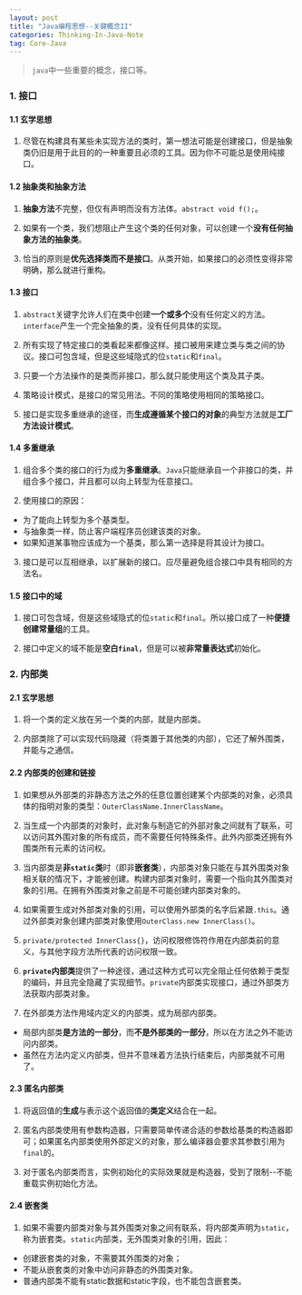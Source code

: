 ```yaml
---
layout: post
title: "Java编程思想--关键概念II"
categories: Thinking-In-Java-Note
tag: Core-Java
---
```

> `java`中一些重要的概念，接口等。

### 1. 接口

#### 1.1  玄学思想

1. 尽管在构建具有某些未实现方法的类时，第一想法可能是创建接口，但是抽象类仍旧是用于此目的的一种重要且必须的工具。因为你不可能总是使用纯接口。

#### 1.2 抽象类和抽象方法

1. **抽象方法**不完整，但仅有声明而没有方法体。`abstract void f();`。

2. 如果有一个类，我们想阻止产生这个类的任何对象，可以创建一个**没有任何抽象方法的抽象类**。

3. 恰当的原则是**优先选择类而不是接口**。从类开始，如果接口的必须性变得非常明确，那么就进行重构。

#### 1.3 接口

1. `abstract`关键字允许人们在类中创建**一个或多个**没有任何定义的方法。`interface`产生一个完全抽象的类，没有任何具体的实现。

2. 所有实现了特定接口的类看起来都像这样。接口被用来建立类与类之间的协议。接口可包含域，但是这些域隐式的位`static`和`final`。

3. 只要一个方法操作的是类而非接口，那么就只能使用这个类及其子类。

4. 策略设计模式，是接口的常见用法。不同的策略使用相同的策略接口。

5. 接口是实现多重继承的途径，而**生成遵循某个接口的对象**的典型方法就是**工厂方法设计模式**。

#### 1.4 多重继承

1. 组合多个类的接口的行为成为**多重继承**。`Java`只能继承自一个非接口的类，并组合多个接口，并且都可以向上转型为任意接口。

2. 使用接口的原因：
- 为了能向上转型为多个基类型。
- 与抽象类一样，防止客户端程序员创建该类的对象。
- 如果知道某事物应该成为一个基类，那么第一选择是将其设计为接口。

3. 接口是可以互相继承，以扩展新的接口。应尽量避免组合接口中具有相同的方法名。

#### 1.5 接口中的域

1. 接口可包含域，但是这些域隐式的位`static`和`final`。所以接口成了一种**便捷创建常量组**的工具。

2. 接口中定义的域不能是**空白`final`**，但是可以被**非常量表达式**初始化。

### 2. 内部类

#### 2.1  玄学思想

1. 将一个类的定义放在另一个类的内部，就是内部类。

2. 内部类除了可以实现代码隐藏（将类置于其他类的内部），它还了解外围类，并能与之通信。

#### 2.2 内部类的创建和链接

1. 如果想从外部类的非静态方法之外的任意位置创建某个内部类的对象，必须具体的指明对象的类型：`OuterClassName.InnerClassName`。

2. 当生成一个内部类的对象时，此对象与制造它的外部对象之间就有了联系，可以访问其外围对象的所有成员，而不需要任何特殊条件。此外内部类还拥有外围类所有元素的访问权。

3. 当内部类是**非`static`类**时（即非**嵌套类**），内部类对象只能在与其外围类对象相关联的情况下，才能被创建。构建内部类对象时，需要一个指向其外围类对象的引用。在拥有外围类对象之前是不可能创建内部类对象的。

4. 如果需要生成对外部类对象的引用，可以使用外部类的名字后紧跟`.this`。通过外部类对象创建内部类对象使用`OuterClass.new InnerClass()`。

5. `private/protected InnerClass{}`，访问权限修饰符作用在内部类前的意义，与其他字段方法所代表的访问权限一致。

6. **`private`内部类**提供了一种途径，通过这种方式可以完全阻止任何依赖于类型的编码，并且完全隐藏了实现细节。`private`内部类实现接口，通过外部类方法获取内部类对象。

7. 在外部类方法作用域内定义的内部类，成为局部内部类。
- 局部内部类**是方法的一部分**，而**不是外部类的一部分**，所以在方法之外不能访问内部类。
- 虽然在方法内定义内部类，但并不意味着方法执行结束后，内部类就不可用了。

#### 2.3 匿名内部类

1. 将返回值的**生成**与表示这个返回值的**类定义**结合在一起。

2. 匿名内部类使用有参数构造器，只需要简单传递合适的参数给基类的构造器即可；如果匿名内部类使用外部定义的对象，那么编译器会要求其参数引用为`final`的。

3. 对于匿名内部类而言，实例初始化的实际效果就是构造器，受到了限制--不能重载实例初始化方法。

#### 2.4 嵌套类

1. 如果不需要内部类对象与其外围类对象之间有联系，将内部类声明为`static`，称为嵌套类。`static`内部类，无外围类对象的引用，因此：
- 创建嵌套类的对象，不需要其外围类的对象；
- 不能从嵌套类的对象中访问非静态的外围类对象。
- 普通内部类不能有static数据和static字段，也不能包含嵌套类。